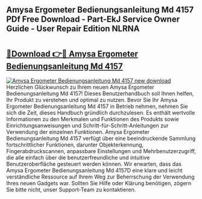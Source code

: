 ## Amysa Ergometer Bedienungsanleitung Md 4157 PDf Free Download - Part-EkJ Service Owner Guide - User Repair Edition NLRNA

# <h2><a href="http://df59xqx.blite.top/?on=Amysa+Ergometer+Bedienungsanleitung+Md+4157">🔗Download 👉🔴 Amysa Ergometer Bedienungsanleitung Md 4157</a></h2>

[![Amysa Ergometer Bedienungsanleitung Md 4157 new download](https://i.imgur.com/lujVjoI.png)](http://df59xqx.blite.top/?on=Amysa+Ergometer+Bedienungsanleitung+Md+4157)
Herzlichen Glückwunsch zu Ihrem neuen Amysa Ergometer Bedienungsanleitung Md 4157! Dieses Benutzerhandbuch soll Ihnen helfen, Ihr Produkt zu verstehen und optimal zu nutzen. Bevor Sie Ihr Amysa Ergometer Bedienungsanleitung Md 4157 in Betrieb nehmen, nehmen Sie sich die Zeit, dieses Handbuch gründlich durchzulesen. Es enthält wertvolle Informationen zu den Merkmalen und Funktionen des Produkts sowie Einrichtungsanweisungen und Schritt-für-Schritt-Anleitungen zur Verwendung der einzelnen Funktionen. Amysa Ergometer Bedienungsanleitung Md 4157 verfügt über eine beeindruckende Sammlung fortschrittlicher Funktionen, darunter Objekterkennung, Fingerabdruckscannen, anpassbare Einstellungen und Mehrbenutzerzugriff, die alle einfach über die benutzerfreundliche und intuitive Benutzeroberfläche gesteuert werden können. Wir erwarten, dass das Amysa Ergometer Bedienungsanleitung Md 4157D eine klare und leicht verständliche Ressource auf Ihrem Weg zur Beherrschung der Verwendung Ihres neuen Gadgets war. Sollten Sie Hilfe oder Klärung benötigen, zögern Sie bitte nicht, unser Support-Team zu kontaktieren.
